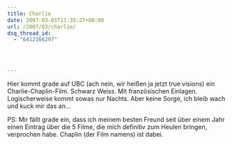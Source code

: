 ```yaml
---
title: Charlie
date: 2007-03-01T11:35:27+00:00
url: /2007/03/charlie/
dsq_thread_id:
  - "6412166297"




---
```

Hier kommt grade auf UBC (ach nein, wir heißen ja jetzt true visions) ein Charlie-Chaplin-Film. Schwarz Weiss. Mit französischen Einlagen. Logischerweise kommt sowas nur Nachts. Aber keine Sorge, ich bleib wach und kuck mir das an...

PS: Mir fällt grade ein, dass ich meinem besten Freund seit über einem Jahr einen Eintrag über die 5 Filme, die mich definitiv zum Heulen bringen, verprochen habe. Chaplin (der Film namens) ist dabei.
